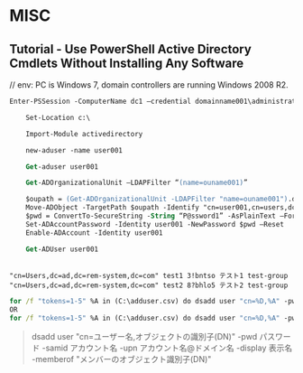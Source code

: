 

# MISC
## Tutorial - Use PowerShell Active Directory Cmdlets Without Installing Any Software

// env: PC is Windows 7, domain controllers are running Windows 2008 R2.

```ps
Enter-PSSession -ComputerName dc1 –credential domainname001\administrator

	Set-Location c:\

	Import-Module activedirectory

	new-aduser -name user001

	Get-aduser user001

	Get-ADOrganizationalUnit –LDAPFilter “(name=ouname001)”

	$oupath = (Get-ADOrganizationalUnit -LDAPFilter "name=ouname001").distinguishedname
	Move-ADObject -TargetPath $oupath -Identify "cn=user001,cn=users,dc=domainname001,do=com"
	$pwd = ConvertTo-SecureString -String “P@ssword1” -AsPlainText –Force
	Set-ADAccountPassword -Identity user001 -NewPassword $pwd –Reset
	Enable-ADAccount -Identity user001

	Get-ADUser user001

```


##

```adduser.csv
"cn=Users,dc=ad,dc=rem-system,dc=com" test1 3!bntso テスト1 test-group
"cn=Users,dc=ad,dc=rem-system,dc=com" test2 8?bhlo5 テスト2 test-group
```

```cmd
for /f "tokens=1-5" %A in (C:\adduser.csv) do dsadd user "cn=%D,%A" -pwd %C -samid %B -upn %B@ad.rem-system.com -display %D -memberof "cn=%E,dc=ad,dc=rem-system,dc=com"
OR
for /f "tokens=1-5" %A in (C:\adduser.csv) do dsadd user "cn=%D,%A" -pwd %C -pwdneverexpires yes -samid %B -upn %B@ad.rem-system.com -display %D -memberof "cn=%E,dc=ad,dc=rem-system,dc=com"
```

> dsadd user "cn=ユーザー名,オブジェクトの識別子(DN)" -pwd パスワード -samid アカウント名 -upn アカウント名@ドメイン名 -display 表示名 -memberof "メンバーのオブジェクト識別子(DN)"
